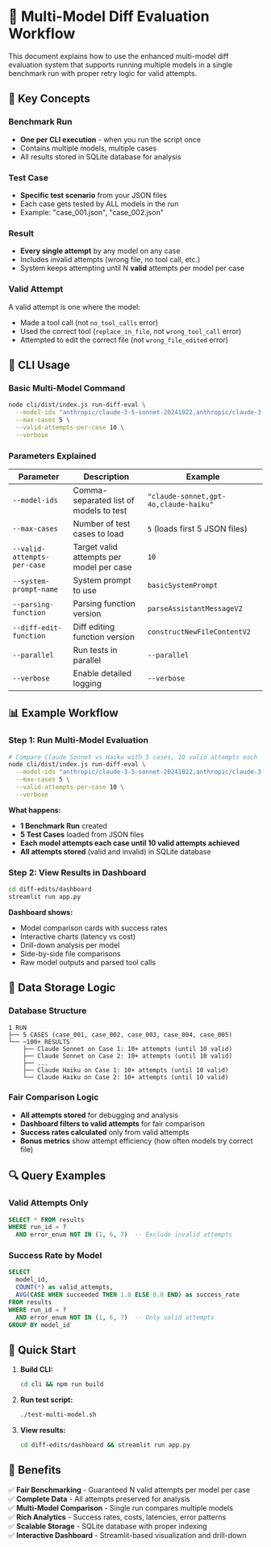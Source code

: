 # 🚀 Multi-Model Diff Evaluation Workflow

This document explains how to use the enhanced multi-model diff evaluation system that supports running multiple models in a single benchmark run with proper retry logic for valid attempts.

## 🎯 Key Concepts

### **Benchmark Run**
- **One per CLI execution** - when you run the script once
- Contains multiple models, multiple cases
- All results stored in SQLite database for analysis

### **Test Case** 
- **Specific test scenario** from your JSON files
- Each case gets tested by ALL models in the run
- Example: "case_001.json", "case_002.json"

### **Result**
- **Every single attempt** by any model on any case
- Includes invalid attempts (wrong file, no tool call, etc.)
- System keeps attempting until N **valid** attempts per model per case

### **Valid Attempt**
A valid attempt is one where the model:
- Made a tool call (not `no_tool_calls` error)
- Used the correct tool (`replace_in_file`, not `wrong_tool_call` error)  
- Attempted to edit the correct file (not `wrong_file_edited` error)

## 🔧 CLI Usage

### **Basic Multi-Model Command**
```bash
node cli/dist/index.js run-diff-eval \
  --model-ids "anthropic/claude-3-5-sonnet-20241022,anthropic/claude-3-haiku-20240307" \
  --max-cases 5 \
  --valid-attempts-per-case 10 \
  --verbose
```

### **Parameters Explained**

| Parameter | Description | Example |
|-----------|-------------|---------|
| `--model-ids` | Comma-separated list of models to test | `"claude-sonnet,gpt-4o,claude-haiku"` |
| `--max-cases` | Number of test cases to load | `5` (loads first 5 JSON files) |
| `--valid-attempts-per-case` | Target valid attempts per model per case | `10` |
| `--system-prompt-name` | System prompt to use | `basicSystemPrompt` |
| `--parsing-function` | Parsing function version | `parseAssistantMessageV2` |
| `--diff-edit-function` | Diff editing function version | `constructNewFileContentV2` |
| `--parallel` | Run tests in parallel | `--parallel` |
| `--verbose` | Enable detailed logging | `--verbose` |

## 📊 Example Workflow

### **Step 1: Run Multi-Model Evaluation**
```bash
# Compare Claude Sonnet vs Haiku with 5 cases, 10 valid attempts each
node cli/dist/index.js run-diff-eval \
  --model-ids "anthropic/claude-3-5-sonnet-20241022,anthropic/claude-3-haiku-20240307" \
  --max-cases 5 \
  --valid-attempts-per-case 10 \
  --verbose
```

**What happens:**
- **1 Benchmark Run** created
- **5 Test Cases** loaded from JSON files
- **Each model attempts each case until 10 valid attempts achieved**
- **All attempts stored** (valid and invalid) in SQLite database

### **Step 2: View Results in Dashboard**
```bash
cd diff-edits/dashboard
streamlit run app.py
```

**Dashboard shows:**
- Model comparison cards with success rates
- Interactive charts (latency vs cost)
- Drill-down analysis per model
- Side-by-side file comparisons
- Raw model outputs and parsed tool calls

## 🎯 Data Storage Logic

### **Database Structure**
```
1 RUN
├── 5 CASES (case_001, case_002, case_003, case_004, case_005)
└── ~100+ RESULTS
    ├── Claude Sonnet on Case 1: 10+ attempts (until 10 valid)
    ├── Claude Sonnet on Case 2: 10+ attempts (until 10 valid)
    ├── ...
    ├── Claude Haiku on Case 1: 10+ attempts (until 10 valid)
    └── Claude Haiku on Case 2: 10+ attempts (until 10 valid)
```

### **Fair Comparison Logic**
- **All attempts stored** for debugging and analysis
- **Dashboard filters to valid attempts** for fair comparison
- **Success rates calculated** only from valid attempts
- **Bonus metrics** show attempt efficiency (how often models try correct file)

## 🔍 Query Examples

### **Valid Attempts Only**
```sql
SELECT * FROM results 
WHERE run_id = ? 
  AND error_enum NOT IN (1, 6, 7)  -- Exclude invalid attempts
```

### **Success Rate by Model**
```sql
SELECT 
  model_id,
  COUNT(*) as valid_attempts,
  AVG(CASE WHEN succeeded THEN 1.0 ELSE 0.0 END) as success_rate
FROM results 
WHERE run_id = ? 
  AND error_enum NOT IN (1, 6, 7)  -- Only valid attempts
GROUP BY model_id
```

## 🚀 Quick Start

1. **Build CLI:**
   ```bash
   cd cli && npm run build
   ```

2. **Run test script:**
   ```bash
   ./test-multi-model.sh
   ```

3. **View results:**
   ```bash
   cd diff-edits/dashboard && streamlit run app.py
   ```

## 🎯 Benefits

✅ **Fair Benchmarking** - Guaranteed N valid attempts per model per case  
✅ **Complete Data** - All attempts preserved for analysis  
✅ **Multi-Model Comparison** - Single run compares multiple models  
✅ **Rich Analytics** - Success rates, costs, latencies, error patterns  
✅ **Scalable Storage** - SQLite database with proper indexing  
✅ **Interactive Dashboard** - Streamlit-based visualization and drill-down
